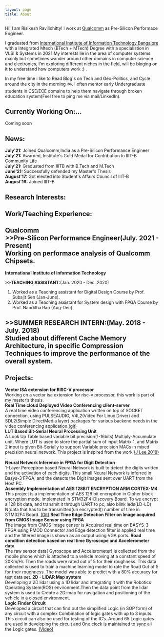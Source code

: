 ```yaml
---
layout: page
title: About
---
```


Hi! I am Risikesh Ravilichitty! I work at <a href="https://www.qualcomm.com">Qualcomm</a> as Pre-Silicon Performace Engineer.

I graduated from <a href="https://www.iiitb.ac.in">International Institute of Information Technology Bangalore</a> with a Integrated Mtech (BTech + MTech) Degree with a specialistion in VLSI & Systems in 2021.My interests lie in the area of computer systems mainly but sometimes wander around other domains in computer science and electronics, I'm exploring different niches in the field, will be bloging on it to understand how computers work :) .

In my free time i like to Read Blog's on Tech and Geo-Politics, and Cycle around the city in the morning 🚲. I often mentor early Undergraduate students in CSE/ECE domains to help them navigate through broken education system(Feel free to ping me via mail/LinkedIn).


## Currently Working On:...
Coming soon


## News:

**July'21:** Joined Qualcomm,India as a Pre-Silicon Performance Engineer  
**July'21:** Awarded, Institute's Gold Medal for Contribution to IIIT-B Community Life  
**July'21:** Graduated from IIITB with B.Tech and M.Tech  
**June'21:** Successfully defended my Master's Thesis  
**August'17:** Got elected into Student's Affairs Council of IIIT-B  
**August'16:** Joined IIIT-B  

## Research Interests:


## Work/Teaching Experience:

**Qualcomm**  
**>>Pre-Silicon Performance Engineer**(July. 2021 - Present)  
Working on performace analysis of Qualcomm Chipsets.  
---
**International Institute of Information Technology**  

**>>TEACHING ASSISTANT**:(Jan. 2020 - Dec. 2020)  
1. Worked as a Teaching assistant for Digital Design Course by Prof. Subajit Sen (Jan-June).  
2. Worked as a Teaching assistant for System design with FPGA Course by Prof. Nanditha Rao (Aug-Dec).  

**>>SUMMER RESEARCH INTERN**:(May. 2018 - July. 2018)  
Studied about different Cache Memory Architecture, in specific Compression Techniques to improve the performance of the overall system.  
---

## Projects:

**Vector ISA extension for RISC-V processor**  
Working on a vector isa extension for risc-v processor, this work is part of my master’s thesis.  
**Real Time cloud Deployed Video Conferencing client-server**  
A real time video conferencing application written on top of SOCKET connection, using PULSEAUDIO, V4L2(Video For Linux
Driver) and SDL2(Simple DirectMedia layer) packages for various backend needs in the video conferencing application.[(git)](https://github.com/risikesh/RTOS/tree/master/video_conference)  
**LUT Based Bit-Serial Neural Processing Unit**  
A Look Up Table based variable bit precision(1-16bits) Multiply-Accumulate unit. Where LUT is used to store the partial sum of input Matrix 1, and Matrix 2 input is given Bit-Serially to support Variable precision MACs in mixed precision neural network. This project is inspired from the work [(J Lee,2018)](https://ieeexplore.ieee.org/document/8481682/) .  
**Neural Network Inference in FPGA for Digit Detection**  
1-Layer Perceptron based Neural Network is built to detect the digits written and the activation of each digits. This small Neural Network is inferred in Basys-3 FPGA, and the detects the Digit Images sent over UART from the Host PC.  
**Assembly Implementation of AES 128BIT ENCRYPTION ARM CORTEX-M4**  
This project is a implementation of AES 128 bit encryption in Cipher block encryption mode, implemeted in STM32F4-Discovery Board. To we encrypt a 128 bit data, and transmit it through UART to pc, also blink leds(LD-LD) N(data that has to be transmitted(un encrypted)) number of time in STM32F4 Board. [(Git)](https://github.com/risikesh/AES_128BIT_CORTEX_M4)
**Real Time Edge Detection Filter on Image acquired from CMOS Image Sensor using FPGA**  
The image from CMOS Image censor is Acquired real time on BASYS-3 FPGA using PMOD Connector and Edge detection filter is
applied real time and the filtered image is shown as an output using VGA ports.
**Road condition detection based on real time Gyroscope and Accelerometer data**  
The raw sensor data( Gyroscope and Accelerometer) is collected from the mobile phone which is attached to a vehicle moving at a constant speed of 20Km/Hr. Then the roads were rated out of 5 for their roughness. This data collected is used to train a machine learning model to rate the Road Out of 5 for their roughness. The model was able to predict with a 80% accuracy for test data set.
**2D - LIDAR Map system**  
Developing a 2D lidar using a 1D lidar and integrating it with the Robotics Operating System(ROS) environment.Then the data point from the lidar system is used to Create a 2D-map for navigation and positioning of the vehicle in a closed environment.  
**Logic Finder Circuit**  
Developed a circuit that can find out the simplified Logic (in SOP form) of any circuit with a complex Combination of logic gates with up to 3 inputs. This circuit can also be used for testing of the IC’s. Around 65 Logic gates are used in developing the circuit and One clock is maintained to sync all the Logic gates. [(Video)](https://drive.google.com/file/d/1omsXIp1Nq313qOPZv1tFRh-yEnldqGyC/view?usp=sharing)